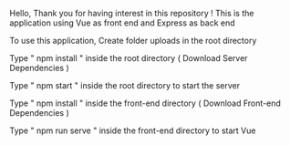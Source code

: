 Hello, Thank you for having interest in this repository !
This is the application using Vue as front end and Express as back end

To use this application,
Create folder uploads in the root directory

Type " npm install " inside the root directory ( Download Server Dependencies )

Type " npm start " inside the root directory to start the server

Type " npm install " inside the front-end directory ( Download Front-end Dependencies )

Type " npm run serve " inside the front-end directory to start Vue
